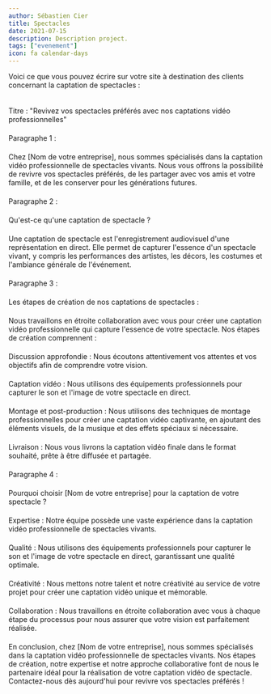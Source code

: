 ```yaml
---
author: Sébastien Cier
title: Spectacles
date: 2021-07-15
description: Description project.
tags: ["evenement"]
icon: fa calendar-days
---
```


Voici ce que vous pouvez écrire sur votre site à destination des clients concernant la captation de spectacles :
<p style='margin:0cm;font-size:16px;'>&nbsp;</p>
Titre : "Revivez vos spectacles préférés avec nos captations vidéo professionnelles"
<p style='margin:0cm;font-size:16px;'>&nbsp;</p>
Paragraphe 1 :
<p style='margin:0cm;font-size:16px;'>&nbsp;</p>
Chez [Nom de votre entreprise], nous sommes spécialisés dans la captation vidéo professionnelle de spectacles vivants. Nous vous offrons la possibilité de revivre vos spectacles préférés, de les partager avec vos amis et votre famille, et de les conserver pour les générations futures.
<p style='margin:0cm;font-size:16px;'>&nbsp;</p>
Paragraphe 2 :
<p style='margin:0cm;font-size:16px;'>&nbsp;</p>
Qu'est-ce qu'une captation de spectacle ?
<p style='margin:0cm;font-size:16px;'>&nbsp;</p>
Une captation de spectacle est l'enregistrement audiovisuel d'une représentation en direct. Elle permet de capturer l'essence d'un spectacle vivant, y compris les performances des artistes, les décors, les costumes et l'ambiance générale de l'événement.
<p style='margin:0cm;font-size:16px;'>&nbsp;</p>
Paragraphe 3 :
<p style='margin:0cm;font-size:16px;'>&nbsp;</p>
Les étapes de création de nos captations de spectacles :
<p style='margin:0cm;font-size:16px;'>&nbsp;</p>
Nous travaillons en étroite collaboration avec vous pour créer une captation vidéo professionnelle qui capture l'essence de votre spectacle. Nos étapes de création comprennent :
<p style='margin:0cm;font-size:16px;'>&nbsp;</p>
Discussion approfondie : Nous écoutons attentivement vos attentes et vos objectifs afin de comprendre votre vision.
<p style='margin:0cm;font-size:16px;'>&nbsp;</p>
Captation vidéo : Nous utilisons des équipements professionnels pour capturer le son et l'image de votre spectacle en direct.
<p style='margin:0cm;font-size:16px;'>&nbsp;</p>
Montage et post-production : Nous utilisons des techniques de montage professionnelles pour créer une captation vidéo captivante, en ajoutant des éléments visuels, de la musique et des effets spéciaux si nécessaire.
<p style='margin:0cm;font-size:16px;'>&nbsp;</p>
Livraison : Nous vous livrons la captation vidéo finale dans le format souhaité, prête à être diffusée et partagée.
<p style='margin:0cm;font-size:16px;'>&nbsp;</p>
Paragraphe 4 :
<p style='margin:0cm;font-size:16px;'>&nbsp;</p>
Pourquoi choisir [Nom de votre entreprise] pour la captation de votre spectacle ?
<p style='margin:0cm;font-size:16px;'>&nbsp;</p>
Expertise : Notre équipe possède une vaste expérience dans la captation vidéo professionnelle de spectacles vivants.
<p style='margin:0cm;font-size:16px;'>&nbsp;</p>
Qualité : Nous utilisons des équipements professionnels pour capturer le son et l'image de votre spectacle en direct, garantissant une qualité optimale.
<p style='margin:0cm;font-size:16px;'>&nbsp;</p>
Créativité : Nous mettons notre talent et notre créativité au service de votre projet pour créer une captation vidéo unique et mémorable.
<p style='margin:0cm;font-size:16px;'>&nbsp;</p>
Collaboration : Nous travaillons en étroite collaboration avec vous à chaque étape du processus pour nous assurer que votre vision est parfaitement réalisée.
<p style='margin:0cm;font-size:16px;'>&nbsp;</p>
En conclusion, chez [Nom de votre entreprise], nous sommes spécialisés dans la captation vidéo professionnelle de spectacles vivants. Nos étapes de création, notre expertise et notre approche collaborative font de nous le partenaire idéal pour la réalisation de votre captation vidéo de spectacle. Contactez-nous dès aujourd'hui pour revivre vos spectacles préférés !